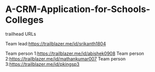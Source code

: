 # A-CRM-Application-for-Schools-Colleges
trailhead URLs

Team lead:https://trailblazer.me/id/srikanth1804

Team person 1:https://trailblazer.me/id/abishek0908
Team person 2:https://trailblazer.me/id/mathankumar007
Team person 3:https://trailblazer.me/id/pkingsp3
